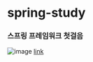 # spring-study

### 스프링 프레임워크 첫걸음
![image](https://user-images.githubusercontent.com/98291201/212546498-2bcb33dd-d09d-4a77-8b97-0deabd490080.png)
[link](https://github.com/wikibook/spring)
